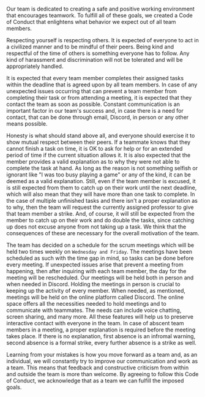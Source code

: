 Our team is dedicated to creating a safe and positive working environment that encourages teamwork. To fulfill all of these goals, we created a Code of Conduct that enlightens what behavior we expect out of all team members.

Respecting yourself is respecting others. It is expected of everyone to act in a civilized manner and to be mindful of their peers. Being kind and respectful of the time of others is something everyone has to follow. Any kind of harassment and discrimination will not be tolerated and will be appropriately handled.

It is expected that every team member completes their assigned tasks within the deadline that is agreed upon by all team members. In case of any unexpected issues occurring that can prevent a team member from completing their task or from attending a meeting, it is expected that they contact the team as soon as possible. Constant communication is an important factor in our team's success and, in case there is a need for contact, that can be done through email, Discord, in person or any other means possible.

Honesty is what should stand above all, and everyone should exercise it to show mutual respect between their peers. If a teammate knows that they cannot finish a task on time, it is OK to ask for help or for an extended period of time if the current situation allows it. It is also expected that the member provides a valid explanation as to why they were not able to complete the task at hand. As long as the reason is not something selfish or ignorant like "I was too busy playing a game" or any of the kind, it can be deemed as a valid explanation. Still, even if the team member is excused, it is still expected from them to catch up on their work until the next deadline, which will also mean that they will have more than one task to complete.
In the case of multiple unfinished tasks and there isn't a proper explanation as to why, then the team will request the currently assigned professor to give that team member a strike. And, of course, it will still be expected from the member to catch up on their work and do double the tasks, since catching up does not excuse anyone from not taking up a task. We think that the consequences of these are necessary for the overall motivation of the team.

The team has decided on a schedule for the scrum meetings which will be held two times weekly on `Wednesday and Friday`. The meetings have been scheduled as such with the time gap in mind, so tasks can be done before every meeting. If unexpected issues arise that prevent a meeting from happening, then after inquiring with each team member, the day for the meeting will be rescheduled. Our meetings will be held both in person and when needed in Discord. Holding the meetings in person is crucial to keeping up the activity of every member. When needed, as mentioned, meetings will be held on the online platform called Discord. The online space offers all the necessities needed to hold meetings and to communicate with teammates. The needs can include voice chatting, screen sharing, and many more. All these features will help us to preserve interactive contact with everyone in the team. In case of abscent team members in a meeting, a proper explanation is required before the meeting takes place. If there is no explanation, first absence is an infromal warning, second absence is a formal strike, every further absence is a strike as well.

Learning from your mistakes is how you move forward as a team and, as an individual, we will constantly try to improve our communication and work as a team. This means that feedback and constructive criticism from within and outside the team is more than welcome. By agreeing to follow this Code of Conduct, we acknowledge that as a team we can fulfill the imposed goals.


